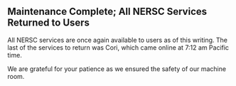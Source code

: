 ## Maintenance Complete; All NERSC Services Returned to Users

All NERSC services are once again available to users as of this writing.
The last of the services to return was Cori, which came online at 7:12 am 
Pacific time.

We are grateful for your patience as we ensured the safety of our machine room.
